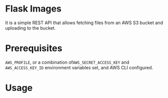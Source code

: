 # Flask Images

It is a simple REST API that allows fetching files from an AWS S3 bucket
and uploading to the bucket.

# Prerequisites

`AWS_PROFILE`, or a combination of`AWS_SECRET_ACCESS_KEY`
and `AWS_ACCESS_KEY_ID` environment variables set, and AWS CLI configured.

# Usage


